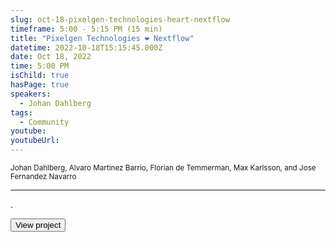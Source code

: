 ```yaml
---
slug: oct-18-pixelgen-technologies-heart-nextflow
timeframe: 5:00 - 5:15 PM (15 min)
title: "Pixelgen Technologies ❤︎ Nextflow"
datetime: 2022-10-18T15:15:45.000Z
date: Oct 18, 2022
time: 5:00 PM
isChild: true
hasPage: true
speakers:
  - Johan Dahlberg
tags:
  - Community
youtube: 
youtubeUrl: 
---
```

<div className="mb-4">
  <small className="typo-small">
    Johan Dahlberg, Alvaro Martinez Barrio, Florian de Temmerman, Max Karlsson, and Jose Fernandez Navarro
  </small>
</div>

<hr className="border-t border-gray-50 mb-4 opacity-20" />

.

<div>
  <Button to="https://pixelgen.com" variant="secondary" size="md" arrow>
    View project
  </Button>
</div>